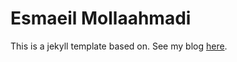 # Esmaeil Mollaahmadi

This is a jekyll template based on. See my blog [here](http://mollaahmadi.com/).

